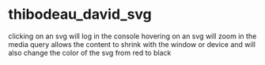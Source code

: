 # thibodeau_david_svg
clicking on an svg will log in the console
hovering on an svg will zoom in
the media query allows the content to shrink with the window or device and will also change the color of the svg from red to black
